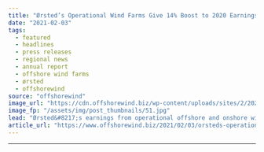 ```yaml
---
title: "Ørsted’s Operational Wind Farms Give 14% Boost to 2020 Earnings"
date: "2021-02-03"
tags: 
  - featured
  - headlines
  - press releases
  - regional news
  - annual report
  - offshore wind farms
  - ørsted
  - offshorewind
source: "offshorewind"
image_url: "https://cdn.offshorewind.biz/wp-content/uploads/sites/2/2021/02/03094010/%C3%98rsteds-Operational-Wind-Farms-Give-14-Boost-to-2020-Earnings.jpg"
image_fp: "/assets/img/post_thumbnails/51.jpg"
lead: "Ørsted&#8217;s earnings from operational offshore and onshore wind farms saw a 14% increase in"
article_url: "https://www.offshorewind.biz/2021/02/03/orsteds-operational-wind-farms-give-14-boost-to-2020-earnings/"
---
```


---
